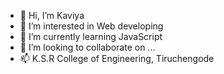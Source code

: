 - 👋 Hi, I’m Kaviya
- 👀 I’m interested in Web developing
- 🌱 I’m currently learning JavaScript
- 💞️ I’m looking to collaborate on ...
- 📫 K.S.R College of Engineering, Tiruchengode

<!---
Kaviyaselvakumar/Kaviyaselvakumar is a ✨ special ✨ repository because its `README.md` (this file) appears on your GitHub profile.
You can click the Preview link to take a look at your changes.
--->
